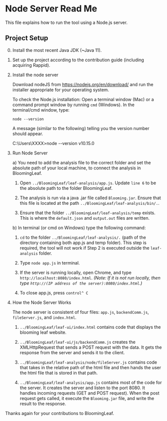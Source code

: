 # Node Server Read Me

This file explains how to run the tool using a Node.js server.

## Project Setup
0. Install the most recent Java JDK (~Java 11).

1. Set up the project according to the contribution guide (including acquiring Rappid).

2. Install the node server

	Download nodeJS from https://nodejs.org/en/download/ and run the installer appropriate for your operating system. 
	
	To check the Node.js installation: Open a terminal window (Mac) or a command prompt window by running `cmd` (Windows).
	In the terminal/cmd window, type: 

	`node --version`
	
	A message (similar to the following) telling you the version number should appear.
	
	C:\Users\XXXX>node --version
	v10.15.0


3. Run Node Server

	a) You need to add the analysis file to the correct folder and set the absolute path of your local machine, to connect the analysis in BloomingLeaf.
	
	1. Open `../BloomingLeaf/leaf-analysis/app.js`. Update `line 6` to be the absolute path to the folder BloomingLeaf.
	
	2. The analysis is run via a java .jar file called `Blooming.jar`. Ensure that this file is located at the path `../BloomingLeaf/leaf-analysis/bin/.`.
	
	3. Ensure that the folder `../BloomingLeaf/leaf-analysis/temp` exists. This is where the `default.json` and 	       `output.out` files are written.  
	

	b) In terminal (or cmd on Windows) type the following command: 
	
	1. `cd` to the folder `../BloomingLeaf/leaf-analysis/.` (path of the directory containing both app.js and temp folder). This step is required, the tool will not work if Step 2 is executed outside the `leaf-analysis` folder.
	
	2. Type `node app.js` in terminal.
	
	3. If the server is running locally, open Chrome, and type `http://localhost:8080/index.html`. _(Note: If it is not run locally, then type `http://(IP address of the server):8080/index.html`.)_   
	
	4. To close app.js, press `control^ C` 



4. How the Node Server Works  

	The node server is consistent of four files: `app.js`, `backendComm.js`, `fileServer.js`, and `index.html`. 

 	1. `../BloomingLeaf/leaf-ui/index.html` contains code that displays the blooming leaf website. 
	
 	2. `../BloomingLeaf/leaf-ui/js/backendComm.js` creates the XMLHttpRequest that sends a POST request with the 	    data. It gets the response from the server and sends it to the client. 
	
 	3. `../BloomingLeaf/leaf-analysis/node/fileServer.js` contains code that takes in the relative path of the html file and then hands the user the html file that is stored in that path. 
	
 	4. `../BloomingLeaf/leaf-analysis/app.js` contains most of the code for the server. It creates the server and listen to the port 8080. It handles incoming requests (GET and POST request). When the post request gets called, it execute the `Blooming.jar` file, and write the result to the response. 

Thanks again for your contributions to BloomingLeaf.
